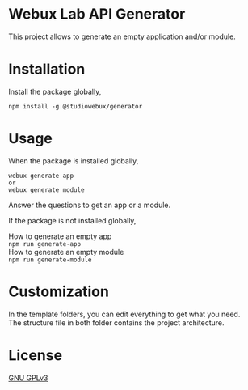 # Webux Lab API Generator
This project allows to generate an empty application and/or module.

# Installation
Install the package globally,
```
npm install -g @studiowebux/generator
```

# Usage
When the package is installed globally,
```
webux generate app
or
webux generate module
```
Answer the questions to get an app or a module.

If the package is not installed globally,

How to generate an empty app  
```npm run generate-app ```  
How to generate an empty module  
```npm run generate-module ```  

# Customization
In the template folders, you can edit everything to get what you need.  
The structure file in both folder contains the project architecture.  

# License
[GNU GPLv3](https://choosealicense.com/licenses/gpl-3.0/)